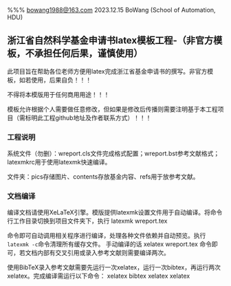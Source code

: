 %%%  bowang1988@163.com    2023.12.15 BoWang (School of Automation, HDU)

## 浙江省自然科学基金申请书latex模板工程-（非官方模板，不承担任何后果，谨慎使用）

此项目旨在帮助各位老师方便用latex完成浙江省基金申请书的撰写。非官方模板，如若使用，后果自负！！！

不得将本模版用于任何商用用途！！！

模板允许根据个人需要做任意修改，但如果是修改后传播则需要注明基于本工程项目（需标明此工程github地址及作者联系方式）！！！

### 工程说明
系统文件（勿删）：wreport.cls文件完成格式配置；wreport.bst参考文献格式；latexmkrc用于使用latexmk快速编译。

文件夹：pics存储图片、contents存放基金内容、refs用于放参考文献。


### 文档编译
编译文档请使用XeLaTeX引擎。模版提供latexmk设置文件用于自动编译。将命令行工作目录切换到项目文件夹下，执行
latexmk wreport.tex

命令即可自动调用相关程序进行编译，处理各种文件依赖并自动预览。执行`latexmk -c`命令清理所有缓存文件。
手动编译的话 
xelatex wreport.tex
命令即可，若文档内部有交叉引用或录入参考文献则需要编译两次。

使用BibTeX录入参考文献需要先运行一次xelatex，运行一次bibtex，再运行两次xelatex。完成编译需运行以下命令：
xelatex bibtex xelatex xelatex

